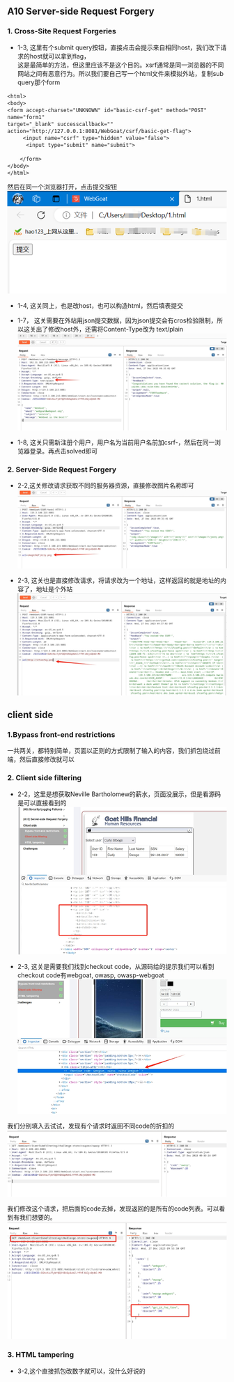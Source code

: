 ## A10 Server-side Request Forgery
### 1. Cross-Site Request Forgeries
+ 1-3, 这里有个submit query按钮，直接点击会提示来自相同host，我们改下请求的host就可以拿到flag，  
这是最简单的方法，但这里应该不是这个目的。xsrf通常是同一浏览器的不同网站之间有恶意行为。所以我们要自己写一个html文件来模拟外站，复制sub query那个form
```
<html>
<body>
<form accept-charset="UNKNOWN" id="basic-csrf-get" method="POST" name="form1" 
target="_blank" successcallback="" 
action="http://127.0.0.1:8081/WebGoat/csrf/basic-get-flag">
     <input name="csrf" type="hidden" value="false">
      <input type="submit" name="submit">

    </form>
</body>
</html>
```
然后在同一个浏览器打开，点击提交按钮
![img](img/10-1-3-1.png)



+ 1-4, 这关同上，也是改host，也可以构造html，然后填表提交

+ 1-7， 这关需要在外站用json提交数据，因为json提交会有cros检验限制，所以这关出了修改host外，还需将Content-Type改为 text/plain
![img](img/10-1-7.png) 

+ 1-8, 这关只需新注册个用户，用户名为当前用户名前加csrf-，然后在同一浏览器登录。再点击solved即可

### 2. Server-Side Request Forgery

+ 2-2,这关修改请求获取不同的服务器资源，直接修改图片名称即可
![img](img/10-2-2.png)

+ 2-3, 这关也是直接修改请求，将请求改为一个地址，这样返回的就是地址的内容了，地址是个外站
![img](img/10-2-3.png)

## client side
### 1.Bypass front-end restrictions
一共两关，都特别简单，页面以正则的方式限制了输入的内容，我们抓包绕过前端，然后直接修改就可以

### 2. Client side filtering

+ 2-2，这里是想获取Neville Bartholomew的薪水，页面没展示，但是看源码是可以直接看到的
![img](img/11-2-2.png)

+ 2-3, 这关是需要我们找到checkout code，从源码给的提示我们可以看到checkout code有webgoat, owasp, owasp-webgoat  
![img](img/11-2-3-2.png)

我们分别填入去试试，发现有个请求时返回不同code的折扣的  
![img](img/11-2-3-3.png)

我们修改这个请求，把后面的code去掉，发现返回的是所有的code列表。可以看到有我们想要的。 
![img](img/11-2-3-4.png)

### 3. HTML tampering
+ 3-2,这个直接抓包改数字就可以，没什么好说的



